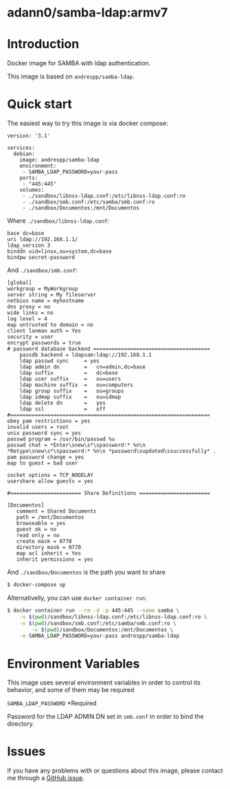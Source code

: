 adann0/samba-ldap:armv7
=======================

# Introduction

Docker image for SAMBA with ldap authentication.

This image is based on `andrespp/samba-ldap`.

# Quick start

The easiest way to try this image is via docker compose:

```
version: '3.1'

services:
  debian:
    image: andrespp/samba-ldap
    environment:
     - SAMBA_LDAP_PASSWORD=your-pass
    ports:
     - "445:445"
    volumes:
     - ./sandbox/libnss-ldap.conf:/etc/libnss-ldap.conf:ro
     - ./sandbox/smb.conf:/etc/samba/smb.conf:ro
     - ./sandbox/Documentos:/mnt/Documentos
```

Where `./sandbox/libnss-ldap.conf`:

```
base dc=base
uri ldap://192.168.1.1/
ldap_version 3
binddn uid=linux,ou=system,dc=base
bindpw secret-password
```

And `./sandbox/smb.conf`:

```
[global]
workgroup = MyWorkgroup
server string = My fileserver
netbios name = myhostname
dns proxy = no
wide links = no
log level = 4
map untrusted to domain = no
client lanman auth = Yes
security = user
encrypt passwords = true
# password database backend ======================================
	passdb backend = ldapsam:ldap://192.168.1.1
	ldap passwd sync     = yes
	ldap admin dn        =   cn=admin,dc=base
	ldap suffix          =   dc=base
	ldap user suffix     =   ou=users
	ldap machine suffix  =   ou=computers
	ldap group suffix    =   ou=groups
	ldap idmap suffix    =   ou=idmap
	ldap delete dn       =   yes
	ldap ssl             =   off
#=================================================================
obey pam restrictions = yes
invalid users = root
unix password sync = yes
passwd program = /usr/bin/passwd %u
passwd chat = *Enter\snew\s*\spassword:* %n\n *Retype\snew\s*\spassword:* %n\n *password\supdated\ssuccessfully* .
pam password change = yes
map to guest = bad user

socket options = TCP_NODELAY
usershare allow guests = yes

#======================= Share Definitions =======================

[Documentos]
   comment = Shared Documents
   path = /mnt/Documentos
   browseable = yes
   guest ok = no
   read only = no
   create mask = 0770
   directory mask = 0770
   map acl inherit = Yes
   inherit permissions = yes
```

And `./sandbox/Documentos` is the path you want to share

```bash
$ docker-compose up
```

Alternativelly, you can use `docker container run`:

```bash
$ docker container run --rm -d -p 445:445 --name samba \
	-v $(pwd)/sandbox/libnss-ldap.conf:/etc/libnss-ldap.conf:ro \
	-v $(pwd)/sandbox/smb.conf:/etc/samba/smb.conf:ro \
        -v $(pwd)/sandbox/Documentos:/mnt/Documentos \
	-e SAMBA_LDAP_PASSWORD=your-pass andrespp/samba-ldap
```


# Environment Variables

This image uses several environment variables in order to control its behavior,
and some of them may be required

`SAMBA_LDAP_PASSWORD` *Required

Password for the LDAP ADMIN DN set in `smb.conf` in order to bind the directory.

# Issues

If you have any problems with or questions about this image, please contact me
through a [GitHub issue](https://github.com/andrespp/docker-samba-ldap/issues).
